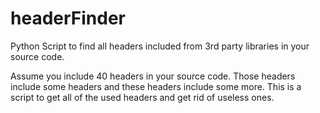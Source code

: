 # headerFinder
Python Script to find all headers included from 3rd party libraries in your source code. 

Assume you include 40 headers in your source code. Those headers include some headers and these headers include some more. This is a script to get all of the used headers and get rid of useless ones.
